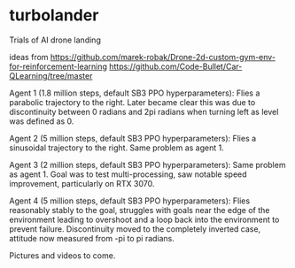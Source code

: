 # turbolander
Trials of AI drone landing


ideas from 
https://github.com/marek-robak/Drone-2d-custom-gym-env-for-reinforcement-learning
https://github.com/Code-Bullet/Car-QLearning/tree/master

Agent 1 (1.8 million steps, default SB3 PPO hyperparameters):
Flies a parabolic trajectory to the right. Later became clear this was due to discontinuity between 0 radians and 2pi radians when turning left as level was defined as 0.

Agent 2 (5 million steps, default SB3 PPO hyperparameters):
Flies a sinusoidal trajectory to the right. Same problem as agent 1.

Agent 3 (2 million steps, default SB3 PPO hyperparameters):
Same problem as agent 1. Goal was to test multi-processing, saw notable speed improvement, particularly on RTX 3070.

Agent 4 (5 million steps, default SB3 PPO hyperparameters):
Flies reasonably stably to the goal, struggles with goals near the edge of the environment leading to overshoot and a loop back into the environment to prevent failure. Discontinuity moved to the completely inverted case, attitude now measured from -pi to pi radians.

Pictures and videos to come.
